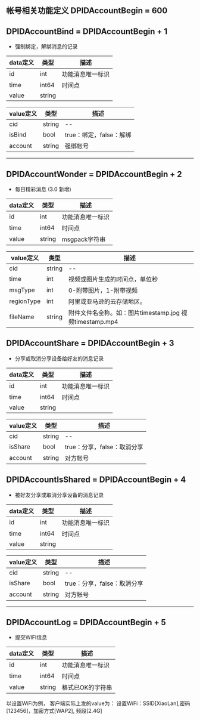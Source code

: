 ## 帐号相关功能定义 DPIDAccountBegin = 600
## DPIDAccountBind = DPIDAccountBegin + 1

*  强制绑定，解绑消息的记录

|  data定义 |    类型| 描述 | 
|---|---|---|
|id|int| 功能消息唯一标识|
|time| int64| 时间点 |
|value|string| |


|  value定义 |  类型|   描述 | 
|---|---|---|
|cid|string| -- |
|isBind|bool| true：绑定，false：解绑|
|account |string| 强绑帐号 |

---


## DPIDAccountWonder = DPIDAccountBegin + 2

*  每日精彩消息 (3.0 新增) 

|  data定义 |    类型| 描述 | 
|---|---|---|
|id|int| 功能消息唯一标识|
|time| int64| 时间点 |
|value|string| msgpack字符串 |


|  value定义 |  类型|   描述 | 
|---|---|---|
|cid|string| -- |
|time|int|视频或图片生成的时间点，单位秒|
|msgType|int| 0-附带图片，1-附带视频|
|regionType |int| 阿里或亚马逊的云存储地区。|
|fileName |string|附件文件名全称。如：图片timestamp.jpg 视频timestamp.mp4 |

## DPIDAccountShare = DPIDAccountBegin + 3

*  分享或取消分享设备给好友的消息记录

|  data定义 |    类型| 描述 | 
|---|---|---|
|id|int| 功能消息唯一标识|
|time| int64| 时间点 |
|value|string| |


|  value定义 |  类型|   描述 | 
|---|---|---|
|cid|string| -- |
|isShare|bool| true：分享，false：取消分享|
|account |string| 对方帐号 |


## DPIDAccountIsShared = DPIDAccountBegin + 4

*  被好友分享或取消分享设备的消息记录

|  data定义 |    类型| 描述 | 
|---|---|---|
|id|int| 功能消息唯一标识|
|time| int64| 时间点 |
|value|string| |


|  value定义 |  类型|   描述 | 
|---|---|---|
|cid|string| -- |
|isShare|bool| true：分享，false：取消分享|
|account |string| 对方帐号 |

---

## DPIDAccountLog = DPIDAccountBegin + 5

*  提交WIFI信息 

|  data定义 |    类型| 描述 | 
|---|---|---|
|id|int| 功能消息唯一标识|
|time| int64| 时间点 |
|value|string| 格式已OK的字符串 |

以设置WiFi为例，
客户端实际上发的value为： 设置WiFi：SSID[XiaoLan],密码[123456]，加密方式[WAP2], 频段[2.4G]